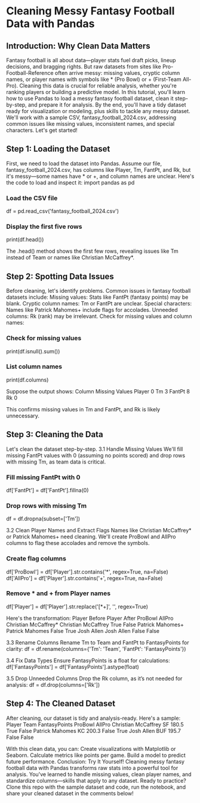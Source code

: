 # Cleaning Messy Fantasy Football Data with Pandas
## Introduction: Why Clean Data Matters
Fantasy football is all about data—player stats fuel draft picks, lineup decisions, and bragging rights. But raw datasets from sites like Pro-Football-Reference often arrive messy: missing values, cryptic column names, or player names with symbols like * (Pro Bowl) or + (First-Team All-Pro). Cleaning this data is crucial for reliable analysis, whether you're ranking players or building a predictive model. In this tutorial, you'll learn how to use Pandas to load a messy fantasy football dataset, clean it step-by-step, and prepare it for analysis. By the end, you'll have a tidy dataset ready for visualization or modeling, plus skills to tackle any messy dataset.
We'll work with a sample CSV, fantasy_football_2024.csv, addressing common issues like missing values, inconsistent names, and special characters. Let's get started!
## Step 1: Loading the Dataset
First, we need to load the dataset into Pandas. Assume our file, fantasy_football_2024.csv, has columns like Player, Tm, FantPt, and Rk, but it's messy—some names have * or +, and column names are unclear.
Here's the code to load and inspect it:
import pandas as pd

### Load the CSV file
df = pd.read_csv('fantasy_football_2024.csv')

### Display the first five rows
print(df.head())

The .head() method shows the first few rows, revealing issues like Tm instead of Team or names like Christian McCaffrey*.
## Step 2: Spotting Data Issues
Before cleaning, let's identify problems. Common issues in fantasy football datasets include:
Missing values: Stats like FantPt (fantasy points) may be blank.
Cryptic column names: Tm or FantPt are unclear.
Special characters: Names like Patrick Mahomes+ include flags for accolades.
Unneeded columns: Rk (rank) may be irrelevant.
Check for missing values and column names:
### Check for missing values
print(df.isnull().sum())

### List column names
print(df.columns)

Suppose the output shows:
Column
Missing Values
Player
0
Tm
3
FantPt
8
Rk
0

This confirms missing values in Tm and FantPt, and Rk is likely unnecessary.
## Step 3: Cleaning the Data
Let's clean the dataset step-by-step.
3.1 Handle Missing Values
We'll fill missing FantPt values with 0 (assuming no points scored) and drop rows with missing Tm, as team data is critical.
### Fill missing FantPt with 0
df['FantPt'] = df['FantPt'].fillna(0)

### Drop rows with missing Tm
df = df.dropna(subset=['Tm'])

3.2 Clean Player Names and Extract Flags
Names like Christian McCaffrey* or Patrick Mahomes+ need cleaning. We'll create ProBowl and AllPro columns to flag these accolades and remove the symbols.
### Create flag columns
df['ProBowl'] = df['Player'].str.contains('\*', regex=True, na=False)
df['AllPro'] = df['Player'].str.contains('\+', regex=True, na=False)

### Remove * and + from Player names
df['Player'] = df['Player'].str.replace('[\*\+]', '', regex=True)

Here's the transformation:
Player Before
Player After
ProBowl
AllPro
Christian McCaffrey*
Christian McCaffrey
True
False
Patrick Mahomes+
Patrick Mahomes
False
True
Josh Allen
Josh Allen
False
False

3.3 Rename Columns
Rename Tm to Team and FantPt to FantasyPoints for clarity:
df = df.rename(columns={'Tm': 'Team', 'FantPt': 'FantasyPoints'})

3.4 Fix Data Types
Ensure FantasyPoints is a float for calculations:
df['FantasyPoints'] = df['FantasyPoints'].astype(float)

3.5 Drop Unneeded Columns
Drop the Rk column, as it’s not needed for analysis:
df = df.drop(columns=['Rk'])

## Step 4: The Cleaned Dataset
After cleaning, our dataset is tidy and analysis-ready. Here's a sample:
Player
Team
FantasyPoints
ProBowl
AllPro
Christian McCaffrey
SF
180.5
True
False
Patrick Mahomes
KC
200.3
False
True
Josh Allen
BUF
195.7
False
False

With this clean data, you can:
Create visualizations with Matplotlib or Seaborn.
Calculate metrics like points per game.
Build a model to predict future performance.
Conclusion: Try It Yourself!
Cleaning messy fantasy football data with Pandas transforms raw stats into a powerful tool for analysis. You've learned to handle missing values, clean player names, and standardize columns—skills that apply to any dataset. Ready to practice? Clone this repo with the sample dataset and code, run the notebook, and share your cleaned dataset in the comments below!

